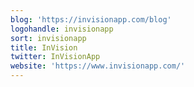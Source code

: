 ```yaml
---
blog: 'https://invisionapp.com/blog'
logohandle: invisionapp
sort: invisionapp
title: InVision
twitter: InVisionApp
website: 'https://www.invisionapp.com/'
---
```

